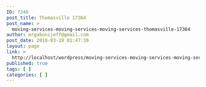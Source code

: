 ```yaml
---
ID: 7248
post_title: Thomasville 17364
post_name: >
  moving-services-moving-services-moving-services-thomasville-17364
author: mrgabonijeff@gmail.com
post_date: 2018-03-28 01:47:30
layout: page
link: >
  http://localhost/wordpress/moving-services-moving-services-moving-services-thomasville-17364/
published: true
tags: [ ]
categories: [ ]
---
```

